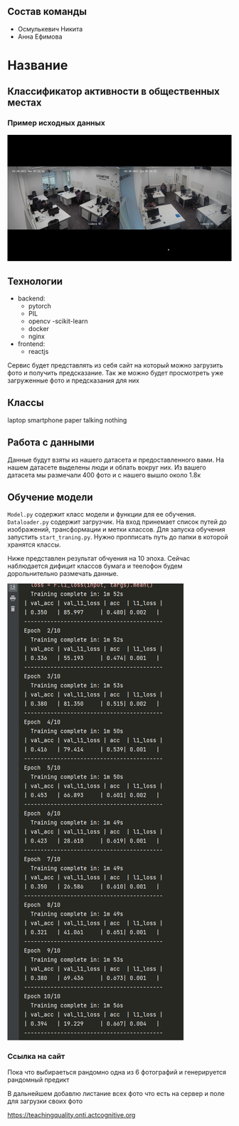 ## Состав команды
- Осмулькевич Никита
- Анна Ефимова

#  Название
## Классификатор активности в общественных местах


### Пример исходных данных
<img src=./img/excample.png>

## Технологии
- backend:
    - pytorch
    - PIL
    - opencv 
    -scikit-learn
    - docker
    - nginx
- frontend:
  - reactjs
    
Сервис будет представлять из себя сайт на который можно загрузить фото и получить предсказание.
Так же можно будет просмотреть уже загруженные фото и предсказания для них

## Классы
laptop
smartphone
paper
talking
nothing

## Работа с данными
Данные будут взяты из нашего датасета и предоставленного вами. На нашем датасете выделены люди и облать вокруг них.
Из вашего датасета мы размечали 400 фото и с нашего вышло около 1.8к


## Обучение модели
`Model.py` содержит класс модели и функции для ее обучения. `Dataloader.py` содержит загрузчик. 
На вход принемает список путей до изображений, трансформации и метки классов.
Для запуска обучения запустить `start_traning.py`. Нужно пропписать путь до папки в которой хранятся классы.

Ниже представлен результат обчуения на 10 эпоха. Сейчас наблюдается дифицит классов бумага и теелофон будем дорольнительно размечать данные.

<img src=./img/demo_train.png>

### Ссылка на сайт
Пока что выбираеться рандомно одна из 6 фотографий и генерируется рандомный предикт

В дальнейшем добавлю листание всех фото что есть на сервер и поле для загрузки своих фото

https://teachingquality.onti.actcognitive.org
